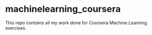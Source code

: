 # machinelearning_coursera

This repo contains all my work done for Coursera Machine Learning exercises.